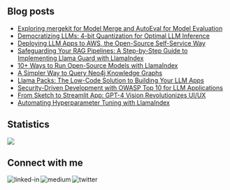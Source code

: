 
## Blog posts
<!-- BLOG-POST-LIST:START -->
- [Exploring mergekit for Model Merge and AutoEval for Model Evaluation](https://towardsdatascience.com/exploring-mergekit-for-model-merge-and-autoeval-for-model-evaluation-c681766fd1f3?source=rss-ce7cd5b8b74a------2)
- [Democratizing LLMs: 4-bit Quantization for Optimal LLM Inference](https://towardsdatascience.com/democratizing-llms-4-bit-quantization-for-optimal-llm-inference-be30cf4e0e34?source=rss-ce7cd5b8b74a------2)
- [Deploying LLM Apps to AWS, the Open-Source Self-Service Way](https://towardsdatascience.com/deploying-llm-apps-to-aws-the-open-source-self-service-way-c54b8667d829?source=rss-ce7cd5b8b74a------2)
- [Safeguarding Your RAG Pipelines: A Step-by-Step Guide to Implementing Llama Guard with LlamaIndex](https://towardsdatascience.com/safeguarding-your-rag-pipelines-a-step-by-step-guide-to-implementing-llama-guard-with-llamaindex-6f80a2e07756?source=rss-ce7cd5b8b74a------2)
- [10+ Ways to Run Open-Source Models with LlamaIndex](https://levelup.gitconnected.com/10-ways-to-run-open-source-models-with-llamaindex-84fd4b45d0cf?source=rss-ce7cd5b8b74a------2)
- [A Simpler Way to Query Neo4j Knowledge Graphs](https://levelup.gitconnected.com/a-simpler-way-to-query-neo4j-knowledge-graphs-99c0a8bbf1d7?source=rss-ce7cd5b8b74a------2)
- [Llama Packs: The Low-Code Solution to Building Your LLM Apps](https://levelup.gitconnected.com/llama-packs-the-low-code-solution-to-building-your-llm-apps-269eec05557b?source=rss-ce7cd5b8b74a------2)
- [Security-Driven Development with OWASP Top 10 for LLM Applications](https://levelup.gitconnected.com/security-driven-development-with-owasp-top-10-for-llm-applications-588406f40d4c?source=rss-ce7cd5b8b74a------2)
- [From Sketch to Streamlit App: GPT-4 Vision Revolutionizes UI/UX](https://levelup.gitconnected.com/from-sketch-to-streamlit-app-gpt-4-vision-revolutionizes-ui-ux-397d87878ff8?source=rss-ce7cd5b8b74a------2)
- [Automating Hyperparameter Tuning with LlamaIndex](https://levelup.gitconnected.com/automating-hyperparameter-tuning-with-llamaindex-72fdd68e3b90?source=rss-ce7cd5b8b74a------2)
<!-- BLOG-POST-LIST:END -->

## Statistics
<img src="https://github-readme-stats.vercel.app/api?username=wenqiglantz&theme=light">

## Connect with me
[<img align="left" alt="linked-in" src="https://img.shields.io/badge/linkedin-%230077B5.svg?&style=for-the-badge&logo=linkedin&logoColor=white" />](https://www.linkedin.com/in/wenqi-glantz-b5448a5a/)
[<img align="left" alt="medium" src="https://img.shields.io/badge/medium-%2312100E.svg?&style=for-the-badge&logo=medium&logoColor=white" />](https://medium.com/@wenqiglantz)
[<img align="left" alt="twitter" src="https://img.shields.io/badge/Twitter-blue?style=for-the-badge&logo=twitter&logoColor=white" />](https://twitter.com/@wenqi_glantz)
<br>
<br>
